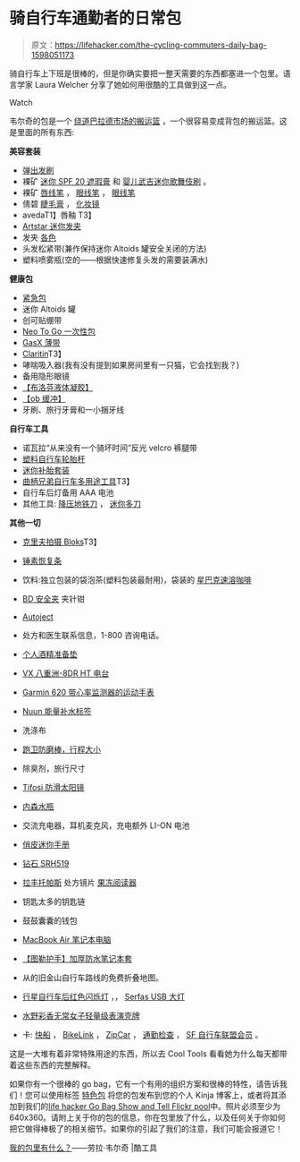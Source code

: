 # 骑自行车通勤者的日常包

> 原文：<https://lifehacker.com/the-cycling-commuters-daily-bag-1598051173>

骑自行车上下班是很棒的，但是你确实要把一整天需要的东西都塞进一个包里。语言学家 Laura Welcher 分享了她如何用很酷的工具做到这一点。

Watch

韦尔奇的包是一个 [绕道巴拉德市场的搬运篮](http://www.detours.us/panniers/ballard-market-pannier.html) ，一个很容易变成背包的搬运篮。这是里面的所有东西:

**美容套装**

*   [弹出发刷](http://www.amazon.com/exec/obidos/ASIN/B0007TF0WW?asc_campaign=InlineText&asc_refurl=https://lifehacker.com/the-cycling-commuters-daily-bag-1598051173&asc_source=&tag=kinjalifehackerlink-20)
*   裸矿 [迷你 SPF 20 遮瑕膏](http://www.bareescentuals.com/Mini-SPF-20-Concealer/USMasterMiniBisque,en_US,pd.html) 和 [婴儿武吉迷你歌舞伎刷](http://www.amazon.com/exec/obidos/ASIN/B003UIYAJQ/?asc_campaign=InlineText&asc_refurl=https://lifehacker.com/the-cycling-commuters-daily-bag-1598051173&asc_source=&tag=kinjalifehackerlink-20) 。
*   裸矿 [唇线笔](http://www.amazon.com/exec/obidos/ASIN/B00CG6H3F6/?asc_campaign=InlineText&asc_refurl=https://lifehacker.com/the-cycling-commuters-daily-bag-1598051173&asc_source=&tag=kinjalifehackerlink-20) ， [眼线笔](http://www.amazon.com/exec/obidos/ASIN/B00HZUOERS/?asc_campaign=InlineText&asc_refurl=https://lifehacker.com/the-cycling-commuters-daily-bag-1598051173&asc_source=&tag=kinjalifehackerlink-20) ， [眼线笔](http://www.amazon.com/exec/obidos/ASIN/B0018BD0E8/?asc_campaign=InlineText&asc_refurl=https://lifehacker.com/the-cycling-commuters-daily-bag-1598051173&asc_source=&tag=kinjalifehackerlink-20)
*   倩碧 [睫毛膏](http://www.ebay.com/itm/like/400717544592?lpid=82) ， [化妆镜](http://www.ebay.com/itm/like/380655587393?lpid=82)
*   avedaT1】唇釉 T3】
*   [Artstar 迷你发夹](http://www.alibaba.com/product-detail/Artstar-ladies-fashion-hair-accessories-8163_1700568564.html)
*   发夹 [各色](https://www.etsy.com/listing/119549411/60-bobby-pins-glitter-bright?utm_source=google&utm_medium=product_listing_promoted&utm_campaign=supplies_low&gclid=CjgKEAjw-6WcBRCsgNjFy-2OuGYSJADf4R2sNmN61nmie1En0mbWJN42x4yU17nndDSk2mBrbizRKvD_BwE)
*   头发松紧带(兼作保持迷你 Altoids 罐安全关闭的方法)
*   塑料喷雾瓶(空的——根据快速修复头发的需要装满水)

**健康包**

*   [紧急包](http://www.amazon.com/exec/obidos/ASIN/B005W4SYZM/?asc_campaign=InlineText&asc_refurl=https://lifehacker.com/the-cycling-commuters-daily-bag-1598051173&asc_source=&tag=kinjalifehackerlink-20)
*   迷你 Altoids 罐
*   创可贴绷带
*   [Neo To Go 一次性包](http://www.amazon.com/exec/obidos/ASIN/B003T0SV40/?asc_campaign=InlineText&asc_refurl=https://lifehacker.com/the-cycling-commuters-daily-bag-1598051173&asc_source=&tag=kinjalifehackerlink-20)
*   [GasX 薄带](http://www.amazon.com/exec/obidos/ASIN/B000SF8GBC/?asc_campaign=InlineText&asc_refurl=https://lifehacker.com/the-cycling-commuters-daily-bag-1598051173&asc_source=&tag=kinjalifehackerlink-20)
*   [Claritin](http://www.amazon.com/exec/obidos/ASIN/B00AMAHL7S/?asc_campaign=InlineText&asc_refurl=https://lifehacker.com/the-cycling-commuters-daily-bag-1598051173&asc_source=&tag=kinjalifehackerlink-20)T3】
*   哮喘吸入器(我有没有提到如果房间里有一只猫，它会找到我？)
*   备用隐形眼镜
*   [【布洛芬液体凝胶】](http://www.amazon.com/exec/obidos/ASIN/B001VH7G62/?asc_campaign=InlineText&asc_refurl=https://lifehacker.com/the-cycling-commuters-daily-bag-1598051173&asc_source=&tag=kinjalifehackerlink-20)
*   [【ob 缓冲】](http://www.amazon.com/exec/obidos/ASIN/B004HZ6BP2/?asc_campaign=InlineText&asc_refurl=https://lifehacker.com/the-cycling-commuters-daily-bag-1598051173&asc_source=&tag=kinjalifehackerlink-20)
*   牙刷、旅行牙膏和一小捆牙线

**自行车工具**

*   诺瓦拉“从来没有一个骑坏时间”反光 velcro 裤腿带
*   [塑料自行车轮胎杆](http://www.allegromedical.com//wheelchair-accessories-c545/plastic-tire-levers-p555597.html?gclid=CjgKEAjw-6WcBRCsgNjFy-2OuGYSJADf4R2sVk7F9cCe_j9doYNtXkPs7A_h_HIc-QPxXZSLFzfg_vD_BwE&kwid=productads-plaid%5E75249283933-sku%5E115D@ADL4D73659B@ADL4ALLEGRO-adType%5EPLA-device%5Ec-adid%5E49835181013#115D-D73659B?engine=froogle&utm_source=froogle&utm_medium=feed&CS_003=9164468&CS_010=ff80808115c972310115dd73655f0e76)
*   [迷你补胎套装](http://www.amazon.com/exec/obidos/ASIN/B000WY730O/?asc_campaign=InlineText&asc_refurl=https://lifehacker.com/the-cycling-commuters-daily-bag-1598051173&asc_source=&tag=kinjalifehackerlink-20)
*   [曲柄兄弟自行车多用途工具](http://www.amazon.com/exec/obidos/ASIN/B000S6HZCC/?asc_campaign=InlineText&asc_refurl=https://lifehacker.com/the-cycling-commuters-daily-bag-1598051173&asc_source=&tag=kinjalifehackerlink-20)T3】
*   自行车后灯备用 AAA 电池
*   其他工具: [降压地铁刀](http://www.amazon.com/exec/obidos/ASIN/B000EHWWY6/?asc_campaign=InlineText&asc_refurl=https://lifehacker.com/the-cycling-commuters-daily-bag-1598051173&asc_source=&tag=kinjalifehackerlink-20) ， [迷你多刀](http://www.opentip.com/Custom-Orders/Super-Mini-Multitool-Screwdriver-Pliers-p-2703543.html)

**其他一切**

*   [克里夫拍摄 Bloks](http://www.amazon.com/exec/obidos/ASIN/B0021AEX3W/?asc_campaign=InlineText&asc_refurl=https://lifehacker.com/the-cycling-commuters-daily-bag-1598051173&asc_source=&tag=kinjalifehackerlink-20)T3】
*   [锤素恢复条](http://www.amazon.com/exec/obidos/ASIN/B00BB0YMMK/?asc_campaign=InlineText&asc_refurl=https://lifehacker.com/the-cycling-commuters-daily-bag-1598051173&asc_source=&tag=kinjalifehackerlink-20)
*   饮料:独立包装的袋泡茶(塑料包装最耐用)，袋装的 [星巴克速溶咖啡](http://www.amazon.com/exec/obidos/ASIN/B00438ZXAM/?asc_campaign=InlineText&asc_refurl=https://lifehacker.com/the-cycling-commuters-daily-bag-1598051173&asc_source=&tag=kinjalifehackerlink-20)
*   [BD 安全夹](http://www.amazon.com/exec/obidos/ASIN/B002LYTHSY/?asc_campaign=InlineText&asc_refurl=https://lifehacker.com/the-cycling-commuters-daily-bag-1598051173&asc_source=&tag=kinjalifehackerlink-20) 夹针钳

*   [Autoject](http://www.amazon.com/exec/obidos/ASIN/B003C153BU/?asc_campaign=InlineText&asc_refurl=https://lifehacker.com/the-cycling-commuters-daily-bag-1598051173&asc_source=&tag=kinjalifehackerlink-20)
*   处方和医生联系信息，1-800 咨询电话。
*   [个人酒精准备垫](http://www.amazon.com/exec/obidos/ASIN/B000RFSB9A/?asc_campaign=InlineText&asc_refurl=https://lifehacker.com/the-cycling-commuters-daily-bag-1598051173&asc_source=&tag=kinjalifehackerlink-20)
*   [VX 八重洲-8DR HT 电台](http://www.amazon.com/exec/obidos/ASIN/B004MAKK7W/?asc_campaign=InlineText&asc_refurl=https://lifehacker.com/the-cycling-commuters-daily-bag-1598051173&asc_source=&tag=kinjalifehackerlink-20)
*   [Garmin 620 带心率监测器的运动手表](http://www.amazon.com/exec/obidos/ASIN/B00FBYYBZA?asc_campaign=InlineText&asc_refurl=https://lifehacker.com/the-cycling-commuters-daily-bag-1598051173&asc_source=&tag=kinjalifehackerlink-20)
*   [Nuun 能量补水标签](http://www.amazon.com/exec/obidos/ASIN/B00GUNPDEE/?asc_campaign=InlineText&asc_refurl=https://lifehacker.com/the-cycling-commuters-daily-bag-1598051173&asc_source=&tag=kinjalifehackerlink-20)
*   洗涤布
*   [跑卫防磨棒，行程大小](http://www.amazon.com/exec/obidos/ASIN/B00B5A4YHE/?asc_campaign=InlineText&asc_refurl=https://lifehacker.com/the-cycling-commuters-daily-bag-1598051173&asc_source=&tag=kinjalifehackerlink-20)
*   除臭剂，旅行尺寸
*   [Tifosi 防滑太阳镜](http://www.amazon.com/exec/obidos/ASIN/B0040TQ4HA/?asc_campaign=InlineText&asc_refurl=https://lifehacker.com/the-cycling-commuters-daily-bag-1598051173&asc_source=&tag=kinjalifehackerlink-20)
*   [内森水瓶](http://www.amazon.com/exec/obidos/ASIN/B009X61S1W/?asc_campaign=InlineText&asc_refurl=https://lifehacker.com/the-cycling-commuters-daily-bag-1598051173&asc_source=&tag=kinjalifehackerlink-20)
*   交流充电器，耳机麦克风，充电额外 LI-ON 电池
*   [俏皮迷你手册](http://www.hamradio.com/detail.cfm?pid=H0-010877)
*   [钻石 SRH519](http://www.amazon.com/exec/obidos/ASIN/B00CGOP1ZC/?asc_campaign=InlineText&asc_refurl=https://lifehacker.com/the-cycling-commuters-daily-bag-1598051173&asc_source=&tag=kinjalifehackerlink-20)
*   [拉丰托帕斯](http://www.coolframes.com/?fid=2639) 处方镜片 [果冻阅读器](http://www.amazon.com/exec/obidos/ASIN/B00AXOHQUA/?asc_campaign=InlineText&asc_refurl=https://lifehacker.com/the-cycling-commuters-daily-bag-1598051173&asc_source=&tag=kinjalifehackerlink-20)
*   钥匙太多的钥匙链
*   鼓鼓囊囊的钱包
*   [MacBook Air 笔记本电脑](http://www.amazon.com/exec/obidos/ASIN/B00746YZS6/?asc_campaign=InlineText&asc_refurl=https://lifehacker.com/the-cycling-commuters-daily-bag-1598051173&asc_source=&tag=kinjalifehackerlink-20)
*   [【图勒护手】加厚防水笔记本套](http://www.amazon.com/exec/obidos/ASIN/B006J6G4OU/?asc_campaign=InlineText&asc_refurl=https://lifehacker.com/the-cycling-commuters-daily-bag-1598051173&asc_source=&tag=kinjalifehackerlink-20)
*   从的旧金山自行车路线的免费折叠地图。
*   [行星自行车后红色闪烁灯](http://www.amazon.com/exec/obidos/ASIN/B004U5PV5A/?asc_campaign=InlineText&asc_refurl=https://lifehacker.com/the-cycling-commuters-daily-bag-1598051173&asc_source=&tag=kinjalifehackerlink-20) ，， [Serfas USB 大灯](http://www.amazon.com/exec/obidos/ASIN/B007VFO02G/?asc_campaign=InlineText&asc_refurl=https://lifehacker.com/the-cycling-commuters-daily-bag-1598051173&asc_source=&tag=kinjalifehackerlink-20)
*   [水野彩香无常女子轻量级表演壳牌](http://www.amazon.com/exec/obidos/ASIN/B00DVFS5P8/?asc_campaign=InlineText&asc_refurl=https://lifehacker.com/the-cycling-commuters-daily-bag-1598051173&asc_source=&tag=kinjalifehackerlink-20)
*   卡: [快船](https://www.clippercard.com/ClipperWeb/getTranslinkOrderCard.do) ， [BikeLink](http://www.bikelink.org/) ， [ZipCar](http://www.zipcar.com/) ， [通勤检查](http://info.commuterbenefits.com/bike) ， [SF 自行车联盟会员](https://www.sfbike.org/) 。

这是一大堆有着非常特殊用途的东西，所以去 Cool Tools 看看她为什么每天都带着这些东西的完整解释。

如果你有一个很棒的 go bag，它有一个有用的组织方案和很棒的特性，请告诉我们！您可以使用标签 [特色包](http://kinja.com/tag/featured-bag) 将您的包发布到您的个人 Kinja 博客上，或者将其添加到我们的[life hacker Go Bag Show and Tell Flickr pool](http://www.flickr.com/groups/2301352@N21)中。照片必须至少为 640x360。请附上关于你的包的信息，你在包里放了什么，以及任何关于你如何把它做得棒极了的相关细节。如果你的引起了我们的注意，我们可能会报道它！

[我的包里有什么？](http://kk.org/cooltools/archives/22036)——劳拉·韦尔奇 |酷工具